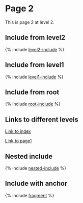 # Page 2

This is page 2 at level 2.

## Include from level2

{% include [level2-include](includes/level2-include.md) %}

## Include from level1

{% include [level1-include](../includes/level1-include.md) %}

## Include from root

{% include [root-include](../../includes/root-include.md) %}

## Links to different levels

[Link to index](../../index.md)

[Link to page1](../page1.md)

## Nested include

{% include [nested-include](../../includes/nested-include.md) %}

## Include with anchor

{% include [fragment](../../includes/fragments.md#section3) %}